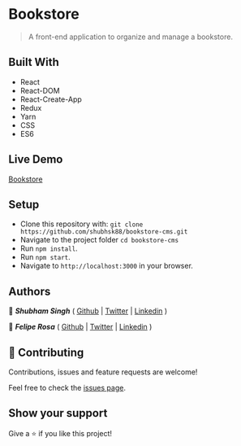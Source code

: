 # Bookstore

> A front-end application to organize and manage a bookstore.

## Built With

- React
- React-DOM
- React-Create-App
- Redux
- Yarn
- CSS
- ES6

## Live Demo

[Bookstore](https://magicbookstore.herokuapp.com/)

## Setup
- Clone this repository with: `git clone https://github.com/shubhsk88/bookstore-cms.git`
- Navigate to the project folder `cd bookstore-cms`
- Run `npm install`.
- Run `npm start`.
- Navigate to `http://localhost:3000` in your browser.

## Authors

👤 ***Shubham Singh***  ( [Github](https://github.com/shubhsk88) | [Twitter](twitter.com/shubski) | [Linkedin](https://www.linkedin.com/in/shubhski/) )

👤 ***Felipe Rosa*** ( [Github](https://github.com/flpfar) | [Twitter](https://twitter.com/flpfar) | [Linkedin](https://www.linkedin.com/in/felipe-augusto-rosa) )

## 🤝 Contributing

Contributions, issues and feature requests are welcome!

Feel free to check the [issues page](https://github.com/shubhsk88/bookstore-cms/issues).

## Show your support

Give a ⭐️ if you like this project!
